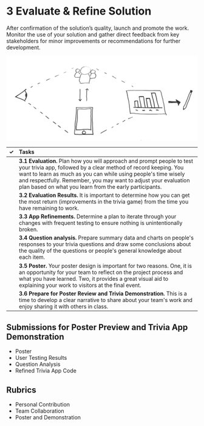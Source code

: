 # 3 Evaluate & Refine Solution

After confirmation of the solution’s quality, launch and promote the work. Monitor the use of your solution and gather direct feedback from key stakeholders for minor improvements or recommendations for further development.

![](../.gitbook/assets/trivia-phase-3-drawing-alpha.png)

| **✓** | **Tasks** |
| :---: | :--- |
|  | **3.1 Evaluation.** Plan how you will approach and prompt people to test your trivia app, followed by a clear method of record keeping. You want to learn as much as you can while using people's time wisely and respectfully. Remember, you may want to adjust your evaluation plan based on what you learn from the early participants. |
|  | **3.2 Evaluation Results.** It is important to determine how you can get the most return \(improvements in the trivia game\) from the time you have remaining to work. |
|  | **3.3 App Refinements.** Determine a plan to iterate through your changes with frequent testing to ensure nothing is unintentionally broken. |
|  | **3.4 Question analysis.** Prepare summary data and charts on people's responses to your trivia questions and draw some conclusions about the quality of the questions or people's general knowledge about each item. |
|  | **3.5 Poster.** Your poster design is important for two reasons. One, it is an opportunity for your team to reflect on the project process and what you have learned. Two, it provides a great visual aid to explaining your work to visitors at the final event. |
|  | **3.6 Prepare for Poster Review and Trivia Demonstration.** This is a time to develop a clear narrative to share about your team's work and enjoy sharing it with others in class. |

## **Submissions for Poster Preview and Trivia App Demonstration**

* Poster
* User Testing Results
* Question Analysis
* Refined Trivia App Code

## **Rubrics**

* Personal Contribution
* Team Collaboration
* Poster and Demonstration

